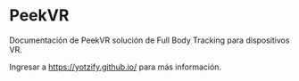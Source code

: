 # PeekVR

Documentación de PeekVR solución de Full Body Tracking para dispositivos VR.

Ingresar a https://yotzify.github.io/ para más información.
